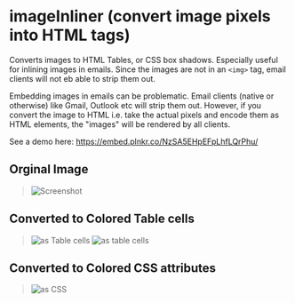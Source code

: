 # imageInliner (convert image pixels into HTML tags) 
Converts images to HTML Tables, or CSS box shadows. Especially useful for inlining images in emails. Since the images are not in an `<img>` tag, email clients will not eb able to strip them out.

Embedding images in emails can be problematic. Email clients (native or otherwise) like Gmail, Outlook etc will strip them out. 
However, if you convert the image to HTML i.e. take the actual pixels and encode them as HTML elements, the "images" will be rendered by all clients. 

See a demo here: https://embed.plnkr.co/NzSA5EHpEFpLhfLQrPhu/

## Orginal Image
> ![Screenshot](/screenshots/1.png)

## Converted to Colored Table cells
> ![as Table cells](/screenshots/3.png)
> ![as table cells](/screenshots/4.png)

## Converted to Colored CSS attributes 
> ![as CSS](/screenshots/2.png)
